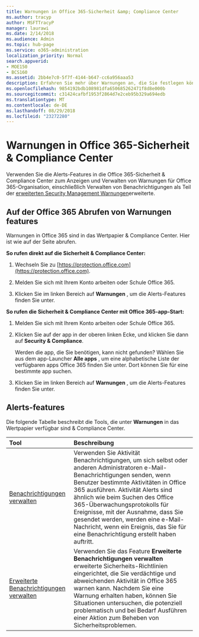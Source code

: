 ```yaml
---
title: Warnungen in Office 365-Sicherheit &amp; Compliance Center
ms.author: tracyp
author: MSFTTracyP
manager: laurawi
ms.date: 2/14/2018
ms.audience: Admin
ms.topic: hub-page
ms.service: o365-administration
localization_priority: Normal
search.appverid:
- MOE150
- BCS160
ms.assetid: 2bb4e7c0-5f7f-4144-b647-cc6a956aaa53
description: Erfahren Sie mehr über Warnungen an, die Sie festlegen können, die mit der Sicherheit in Office 365 unterstützen.
ms.openlocfilehash: 9854192bdb108981dfa650685262471f8d8e000b
ms.sourcegitcommit: c31424cafbf1953f2864d7e2ceb95b329a694edb
ms.translationtype: MT
ms.contentlocale: de-DE
ms.lasthandoff: 08/29/2018
ms.locfileid: "23272280"
---
```

# <a name="alerts-in-the-office-365-security-amp-compliance-center"></a>Warnungen in Office 365-Sicherheit &amp; Compliance Center

Verwenden Sie die Alerts-Features in die Office 365-Sicherheit &amp; Compliance Center zum Anzeigen und Verwalten von Warnungen für Office 365-Organisation, einschließlich Verwalten von Benachrichtigungen als Teil der [erweiterten Security Management Warnungen](office-365-cas-overview.md)erweiterte.
  
## <a name="how-to-get-to-the-office-365-alerts-features"></a>Auf der Office 365 Abrufen von Warnungen features

Warnungen in Office 365 sind in das Wertpapier &amp; Compliance Center. Hier ist wie auf der Seite abrufen.
  
 **So rufen direkt auf die Sicherheit &amp; Compliance Center:**
  
1. Wechseln Sie zu [https://protection.office.com](https://protection.office.com).
    
2. Melden Sie sich mit Ihrem Konto arbeiten oder Schule Office 365. 
    
3. Klicken Sie im linken Bereich auf **Warnungen** , um die Alerts-Features finden Sie unter. 
    
 **So rufen die Sicherheit &amp; Compliance Center mit Office 365-app-Start:**
  
1. Melden Sie sich mit Ihrem Konto arbeiten oder Schule Office 365. 
    
2. Klicken Sie auf der app in der oberen linken Ecke, und klicken Sie dann auf **Security &amp; Compliance**.
    
    Werden die app, die Sie benötigen, kann nicht gefunden? Wählen Sie aus dem app-Launcher **Alle apps** , um eine alphabetische Liste der verfügbaren apps Office 365 finden Sie unter. Dort können Sie für eine bestimmte app suchen. 
    
3. Klicken Sie im linken Bereich auf **Warnungen** , um die Alerts-Features finden Sie unter. 
    
## <a name="alerts-features"></a>Alerts-features

Die folgende Tabelle beschreibt die Tools, die unter **Warnungen** in das Wertpapier verfügbar sind &amp; Compliance Center. 
  
|**Tool**|**Beschreibung**|
|:-----|:-----|
|[Benachrichtigungen verwalten](create-activity-alerts.md) <br/> |Verwenden Sie Aktivität Benachrichtigungen, um sich selbst oder anderen Administratoren e-Mail-Benachrichtigungen senden, wenn Benutzer bestimmte Aktivitäten in Office 365 ausführen. Aktivität Alerts sind ähnlich wie beim Suchen des Office 365-Überwachungsprotokolls für Ereignisse, mit der Ausnahme, dass Sie gesendet werden, werden eine e-Mail-Nachricht, wenn ein Ereignis, das Sie für eine Benachrichtigung erstellt haben auftritt.  <br/> |
|[Erweiterte Benachrichtigungen verwalten](office-365-cas-overview.md) <br/> |Verwenden Sie das Feature **Erweiterte Benachrichtigungen verwalten** erweiterte Sicherheits-Richtlinien eingerichtet, die Sie verdächtige und abweichenden Aktivität in Office 365 warnen kann. Nachdem Sie eine Warnung erhalten haben, können Sie Situationen untersuchen, die potenziell problematisch und bei Bedarf Ausführen einer Aktion zum Beheben von Sicherheitsproblemen.<br/> |
   


